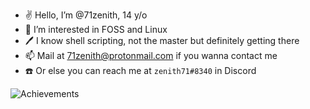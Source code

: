 - ✌️ Hello, I’m @71zenith, 14 y/o
- 👀 I’m interested in FOSS and Linux
- 🖊️ I know shell scripting, not the master but definitely getting there
- 📫 Mail at 71zenith@protonmail.com if you wanna contact me
- ☎️ Or else you can reach me at `zenith71#8340` in Discord

![Achievements](https://github-readme-stats.vercel.app/api?username=71zenith&show_icons=true&theme=github_dark&hide_border=true)
